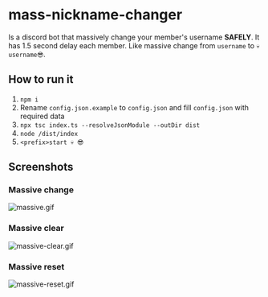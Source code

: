 # mass-nickname-changer

Is a discord bot that massively change your member's username **SAFELY**. It has 1.5 second delay each member. Like massive change from `username` to `💀username😎`.

## How to run it
1. `npm i`
2. Rename `config.json.example` to `config.json` and fill `config.json` with required data
3. `npx tsc index.ts --resolveJsonModule --outDir dist`
4. `node /dist/index`
5. `<prefix>start 💀 😎`


## Screenshots
### Massive change
![massive.gif](https://safe.chilledchino.me/cgi2vhntpe2i.gif)

### Massive clear
![massive-clear.gif](https://safe.chilledchino.me/qvj7m91hqqcx.gif)

### Massive reset
![massive-reset.gif](https://safe.chilledchino.me/925ggu55nlbe.gif)